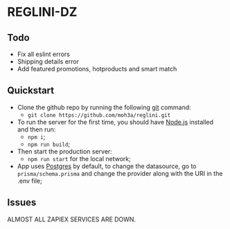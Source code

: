 # REGLINI-DZ

## Todo

- Fix all eslint errors
- Shipping details error
- Add featured promotions, hotproducts and smart match

## Quickstart

- Clone the github repo by running the following [git](https://git-scm.com/downloads) command:
  - `git clone https://github.com/moh3a/reglini.git`
- To run the server for the first time, you should have [Node.js](https://nodejs.org/en/) installed and then run:
  - `npm i`;
  - `npm run build`;
- Then start the production server:
  - `npm run start` for the local network;
- App uses [Postgres](https://www.postgresql.org/download/) by default, to change the datasource, go to `prisma/schema.prisma` and change the provider along with the URI in the .env file;

## Issues

ALMOST ALL ZAPIEX SERVICES ARE DOWN.

